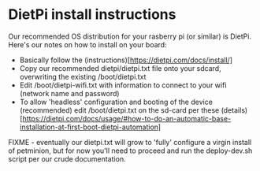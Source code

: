 # DietPi install instructions

Our recommended OS distribution for your rasberry pi (or similar) is DietPi. Here's our notes on how to install on your board:

* Basically follow the (instructions)[https://dietpi.com/docs/install/]
* Copy our recommended dietpi/dietpi.txt file onto your sdcard, overwriting the existing /boot/dietpi.txt
* Edit /boot/dietpi-wifi.txt with information to connect to your wifi (network name and password)
* To allow 'headless' configuration and booting of the device (recommended) edit /boot/dietpi.txt on the sd-card per these (details)[https://dietpi.com/docs/usage/#how-to-do-an-automatic-base-installation-at-first-boot-dietpi-automation]

FIXME - eventually our dietpi.txt will grow to 'fully' configure a virgin install of petminion, but for now you'll need to proceed and run the deploy-dev.sh script per
our crude documentation.